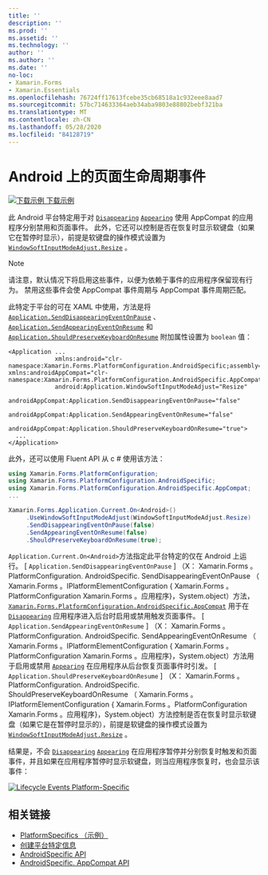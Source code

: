 ```yaml
---
title: ''
description: ''
ms.prod: ''
ms.assetid: ''
ms.technology: ''
author: ''
ms.author: ''
ms.date: ''
no-loc:
- Xamarin.Forms
- Xamarin.Essentials
ms.openlocfilehash: 76724ff17613fcebe35cb68518a1c932eee8aad7
ms.sourcegitcommit: 57bc714633364aeb34aba9803e88802bebf321ba
ms.translationtype: MT
ms.contentlocale: zh-CN
ms.lasthandoff: 05/28/2020
ms.locfileid: "84128719"
---
```

# <a name="page-lifecycle-events-on-android"></a>Android 上的页面生命周期事件

[![下载示例](~/media/shared/download.png) 下载示例](https://docs.microsoft.com/samples/xamarin/xamarin-forms-samples/userinterface-platformspecifics)

此 Android 平台特定用于对 [`Disappearing`](xref:Xamarin.Forms.Page.Appearing) [`Appearing`](xref:Xamarin.Forms.Page.Appearing) 使用 AppCompat 的应用程序分别禁用和页面事件。 此外，它还可以控制是否在恢复时显示软键盘（如果它在暂停时显示），前提是软键盘的操作模式设置为 [`WindowSoftInputModeAdjust.Resize`](xref:Xamarin.Forms.PlatformConfiguration.AndroidSpecific.WindowSoftInputModeAdjust.Resize) 。

> [!NOTE]
> 请注意，默认情况下将启用这些事件，以便为依赖于事件的应用程序保留现有行为。 禁用这些事件会使 AppCompat 事件周期与 AppCompat 事件周期匹配。

此特定于平台的可在 XAML 中使用，方法是将 [`Application.SendDisappearingEventOnPause`](xref:Xamarin.Forms.PlatformConfiguration.AndroidSpecific.AppCompat.Application.SendDisappearingEventOnPauseProperty) 、 [`Application.SendAppearingEventOnResume`](xref:Xamarin.Forms.PlatformConfiguration.AndroidSpecific.AppCompat.Application.SendAppearingEventOnResumeProperty) 和 [`Application.ShouldPreserveKeyboardOnResume`](xref:Xamarin.Forms.PlatformConfiguration.AndroidSpecific.AppCompat.Application.ShouldPreserveKeyboardOnResumeProperty) 附加属性设置为 `boolean` 值：

```xaml
<Application ...
             xmlns:android="clr-namespace:Xamarin.Forms.PlatformConfiguration.AndroidSpecific;assembly=Xamarin.Forms.Core"             xmlns:androidAppCompat="clr-namespace:Xamarin.Forms.PlatformConfiguration.AndroidSpecific.AppCompat;assembly=Xamarin.Forms.Core"
             android:Application.WindowSoftInputModeAdjust="Resize"
             androidAppCompat:Application.SendDisappearingEventOnPause="false"
             androidAppCompat:Application.SendAppearingEventOnResume="false"
             androidAppCompat:Application.ShouldPreserveKeyboardOnResume="true">
  ...
</Application>
```

此外，还可以使用 Fluent API 从 c # 使用该方法：

```csharp
using Xamarin.Forms.PlatformConfiguration;
using Xamarin.Forms.PlatformConfiguration.AndroidSpecific;
using Xamarin.Forms.PlatformConfiguration.AndroidSpecific.AppCompat;
...

Xamarin.Forms.Application.Current.On<Android>()
     .UseWindowSoftInputModeAdjust(WindowSoftInputModeAdjust.Resize)
     .SendDisappearingEventOnPause(false)
     .SendAppearingEventOnResume(false)
     .ShouldPreserveKeyboardOnResume(true);
```

`Application.Current.On<Android>`方法指定此平台特定的仅在 Android 上运行。 [ `Application.SendDisappearingEventOnPause` ] （X： Xamarin.Forms 。PlatformConfiguration. AndroidSpecific. SendDisappearingEventOnPause （ Xamarin.Forms 。IPlatformElementConfiguration { Xamarin.Forms 。PlatformConfiguration Xamarin.Forms 。应用程序}，System.object）方法， [`Xamarin.Forms.PlatformConfiguration.AndroidSpecific.AppCompat`](xref:Xamarin.Forms.PlatformConfiguration.AndroidSpecific.AppCompat) 用于在 [`Disappearing`](xref:Xamarin.Forms.Page.Appearing) 应用程序进入后台时启用或禁用触发页面事件。 [ `Application.SendAppearingEventOnResume` ] （X： Xamarin.Forms 。PlatformConfiguration. AndroidSpecific. SendAppearingEventOnResume （ Xamarin.Forms 。IPlatformElementConfiguration { Xamarin.Forms 。PlatformConfiguration Xamarin.Forms 。应用程序}，System.object）方法用于启用或禁用 [`Appearing`](xref:Xamarin.Forms.Page.Appearing) 在应用程序从后台恢复页面事件时引发。 [ `Application.ShouldPreserveKeyboardOnResume` ] （X： Xamarin.Forms 。PlatformConfiguration. AndroidSpecific. ShouldPreserveKeyboardOnResume （ Xamarin.Forms 。IPlatformElementConfiguration { Xamarin.Forms 。PlatformConfiguration Xamarin.Forms 。应用程序}，System.object）方法控制是否在恢复时显示软键盘（如果它是在暂停时显示的），前提是软键盘的操作模式设置为 [`WindowSoftInputModeAdjust.Resize`](xref:Xamarin.Forms.PlatformConfiguration.AndroidSpecific.WindowSoftInputModeAdjust.Resize) 。

结果是，不会 [`Disappearing`](xref:Xamarin.Forms.Page.Appearing) [`Appearing`](xref:Xamarin.Forms.Page.Appearing) 在应用程序暂停并分别恢复时触发和页面事件，并且如果在应用程序暂停时显示软键盘，则当应用程序恢复时，也会显示该事件：

[![](page-lifecycle-events-images/keyboard-on-resume.png "Lifecycle Events Platform-Specific")](page-lifecycle-events-images/keyboard-on-resume-large.png#lightbox "Lifecycle Events Platform-Specific")

## <a name="related-links"></a>相关链接

- [PlatformSpecifics （示例）](https://docs.microsoft.com/samples/xamarin/xamarin-forms-samples/userinterface-platformspecifics)
- [创建平台特定信息](~/xamarin-forms/platform/platform-specifics/index.md#creating-platform-specifics)
- [AndroidSpecific API](xref:Xamarin.Forms.PlatformConfiguration.AndroidSpecific)
- [AndroidSpecific. AppCompat API](xref:Xamarin.Forms.PlatformConfiguration.AndroidSpecific.AppCompat)
